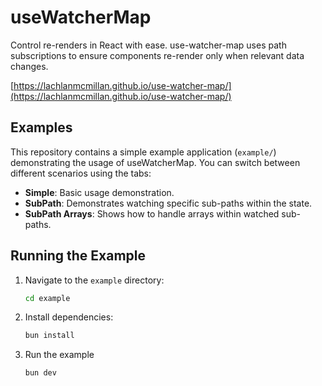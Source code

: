 # useWatcherMap

Control re-renders in React with ease. use-watcher-map uses path subscriptions to ensure components re-render only when relevant data changes.

[https://lachlanmcmillan.github.io/use-watcher-map/](https://lachlanmcmillan.github.io/use-watcher-map/)

## Examples

This repository contains a simple example application (`example/`) demonstrating the usage of useWatcherMap. You can switch between different scenarios using the tabs:

- **Simple**: Basic usage demonstration.
- **SubPath**: Demonstrates watching specific sub-paths within the state.
- **SubPath Arrays**: Shows how to handle arrays within watched sub-paths.

## Running the Example

1.  Navigate to the `example` directory:
    ```bash
    cd example
    ```
2.  Install dependencies:
    ```bash
    bun install
    ```
3.  Run the example
    ```bash
    bun dev
    ```
